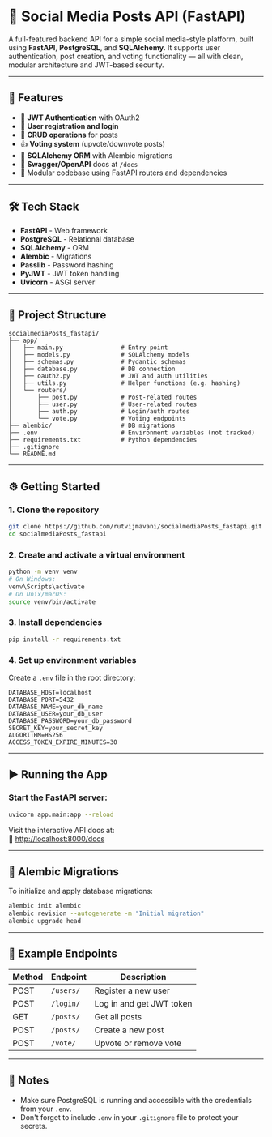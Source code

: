 
# 📲 Social Media Posts API (FastAPI)

A full-featured backend API for a simple social media-style platform, built using **FastAPI**, **PostgreSQL**, and **SQLAlchemy**. It supports user authentication, post creation, and voting functionality — all with clean, modular architecture and JWT-based security.

---

## 🚀 Features

- 🔐 **JWT Authentication** with OAuth2
- 🧑 **User registration and login**
- 📝 **CRUD operations** for posts
- 👍 **Voting system** (upvote/downvote posts)
- 🧩 **SQLAlchemy ORM** with Alembic migrations
- 📃 **Swagger/OpenAPI** docs at `/docs`
- 🌱 Modular codebase using FastAPI routers and dependencies

---

## 🛠️ Tech Stack

- **FastAPI** - Web framework
- **PostgreSQL** - Relational database
- **SQLAlchemy** - ORM
- **Alembic** - Migrations
- **Passlib** - Password hashing
- **PyJWT** - JWT token handling
- **Uvicorn** - ASGI server

---

## 📁 Project Structure

```
socialmediaPosts_fastapi/
├── app/
│   ├── main.py                # Entry point
│   ├── models.py              # SQLAlchemy models
│   ├── schemas.py             # Pydantic schemas
│   ├── database.py            # DB connection
│   ├── oauth2.py              # JWT and auth utilities
│   ├── utils.py               # Helper functions (e.g. hashing)
│   └── routers/
│       ├── post.py            # Post-related routes
│       ├── user.py            # User-related routes
│       ├── auth.py            # Login/auth routes
│       └── vote.py            # Voting endpoints
├── alembic/                   # DB migrations
├── .env                       # Environment variables (not tracked)
├── requirements.txt           # Python dependencies
├── .gitignore
└── README.md
```

---

## ⚙️ Getting Started

### 1. Clone the repository

```bash
git clone https://github.com/rutvijmavani/socialmediaPosts_fastapi.git
cd socialmediaPosts_fastapi
```

### 2. Create and activate a virtual environment

```bash
python -m venv venv
# On Windows:
venv\Scripts\activate
# On Unix/macOS:
source venv/bin/activate
```

### 3. Install dependencies

```bash
pip install -r requirements.txt
```

### 4. Set up environment variables

Create a `.env` file in the root directory:

```env
DATABASE_HOST=localhost
DATABASE_PORT=5432
DATABASE_NAME=your_db_name
DATABASE_USER=your_db_user
DATABASE_PASSWORD=your_db_password
SECRET_KEY=your_secret_key
ALGORITHM=HS256
ACCESS_TOKEN_EXPIRE_MINUTES=30
```

---

## ▶️ Running the App

### Start the FastAPI server:

```bash
uvicorn app.main:app --reload
```

Visit the interactive API docs at:  
🔗 [http://localhost:8000/docs](http://localhost:8000/docs)

---

## 🔄 Alembic Migrations

To initialize and apply database migrations:

```bash
alembic init alembic
alembic revision --autogenerate -m "Initial migration"
alembic upgrade head
```

---

## 🧪 Example Endpoints

| Method | Endpoint          | Description                |
|--------|-------------------|----------------------------|
| POST   | `/users/`         | Register a new user        |
| POST   | `/login/`         | Log in and get JWT token   |
| GET    | `/posts/`         | Get all posts              |
| POST   | `/posts/`         | Create a new post          |
| POST   | `/vote/`          | Upvote or remove vote      |

---


## 📌 Notes

- Make sure PostgreSQL is running and accessible with the credentials from your `.env`.
- Don't forget to include `.env` in your `.gitignore` file to protect your secrets.
